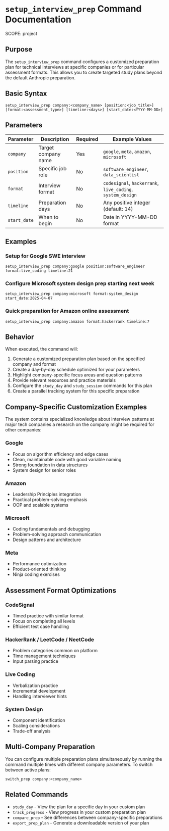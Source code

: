 # `setup_interview_prep` Command Documentation
SCOPE: project

## Purpose
The `setup_interview_prep` command configures a customized preparation plan for technical interviews at specific companies or for particular assessment formats. This allows you to create targeted study plans beyond the default Anthropic preparation.

## Basic Syntax
```
setup_interview_prep company:<company_name> [position:<job_title>] [format:<assessment_type>] [timeline:<days>] [start_date:<YYYY-MM-DD>]
```

## Parameters

| Parameter | Description | Required | Example Values |
|-----------|-------------|----------|---------------|
| `company` | Target company name | Yes | `google`, `meta`, `amazon`, `microsoft` |
| `position` | Specific job role | No | `software_engineer`, `data_scientist` |
| `format` | Interview format | No | `codesignal`, `hackerrank`, `live_coding`, `system_design` |
| `timeline` | Preparation days | No | Any positive integer (default: 14) |
| `start_date` | When to begin | No | Date in YYYY-MM-DD format |

## Examples

### Setup for Google SWE interview
```
setup_interview_prep company:google position:software_engineer format:live_coding timeline:21
```

### Configure Microsoft system design prep starting next week
```
setup_interview_prep company:microsoft format:system_design start_date:2025-04-07
```

### Quick preparation for Amazon online assessment
```
setup_interview_prep company:amazon format:hackerrank timeline:7
```

## Behavior

When executed, the command will:

1. Generate a customized preparation plan based on the specified company and format
2. Create a day-by-day schedule optimized for your parameters
3. Highlight company-specific focus areas and question patterns
4. Provide relevant resources and practice materials
5. Configure the `study_day` and `study_session` commands for this plan
6. Create a parallel tracking system for this specific preparation

## Company-Specific Customization Examples

The system contains specialized knowledge about interview patterns at major tech companies a research on the company might be required for other companies:

### Google
- Focus on algorithm efficiency and edge cases
- Clean, maintainable code with good variable naming
- Strong foundation in data structures
- System design for senior roles

### Amazon
- Leadership Principles integration
- Practical problem-solving emphasis
- OOP and scalable systems

### Microsoft
- Coding fundamentals and debugging
- Problem-solving approach communication
- Design patterns and architecture

### Meta
- Performance optimization
- Product-oriented thinking
- Ninja coding exercises

## Assessment Format Optimizations

### CodeSignal
- Timed practice with similar format
- Focus on completing all levels
- Efficient test case handling

### HackerRank / LeetCode / NeetCode
- Problem categories common on platform
- Time management techniques
- Input parsing practice

### Live Coding
- Verbalization practice
- Incremental development
- Handling interviewer hints

### System Design
- Component identification
- Scaling considerations
- Trade-off analysis

## Multi-Company Preparation

You can configure multiple preparation plans simultaneously by running the command multiple times with different company parameters. To switch between active plans:

```
switch_prep company:<company_name>
```

## Related Commands

- `study_day` - View the plan for a specific day in your custom plan
- `track_progress` - View progress in your custom preparation plan
- `compare_prep` - See differences between company-specific preparations
- `export_prep_plan` - Generate a downloadable version of your plan